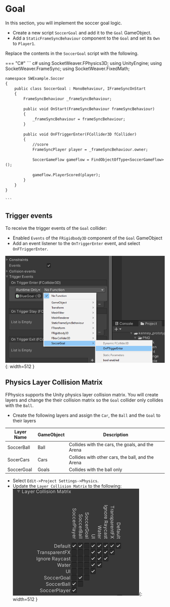 # **Goal**

In this section, you will implement the soccer goal logic.

- Create a new script `SoccerGoal` and add it to the `Goal` GameObject.
- Add a `StaticFrameSyncBehaviour` component to the `Goal` and set its `Own` to `Player1`.

Replace the contents in the `SoccerGoal` script with the following.

=== "C#"
    ``` c#
    using SocketWeaver.FPhysics3D;
    using UnityEngine;
    using SocketWeaver.FrameSync;
    using SocketWeaver.FixedMath;

    namespace SWExample.Soccer
    {
        public class SoccerGoal : MonoBehaviour, IFrameSyncOnStart
        {
            FrameSyncBehaviour _frameSyncBehaviour;

            public void OnStart(FrameSyncBehaviour frameSyncBehaviour)
            {
                _frameSyncBehaviour = frameSyncBehaviour;
            }

            public void OnFTriggerEnter(FCollider3D fCollider)
            {
                //score
                FrameSyncPlayer player = _frameSyncBehaviour.owner;

                SoccerGameFlow gameFlow = FindObjectOfType<SoccerGameFlow>();

                gameFlow.PlayerScored(player);
            }
        }
    }

    ```

## **Trigger events**

To receive the trigger events of the `Goal` collider:

- Enabled `Events` of the `FRigidbody3D` component of the `Goal` GameObject
- Add an event listener to the `OnTriggerEnter` event, and select `OnFTriggerEnter`. 

![img](./../../assets/soccer/triggerEvent.png){: width=512 }

## **Physics Layer Collision Matrix**

FPhysics supports the Unity physics layer collision matrix. You will create layers and change the their collision matrix so the `Goal` collider only collides with the `Ball`.

- Create the following layers and assign the `Car`, the `Ball` and the `Goal` to their layers

Layer Name     | GameObject | Description
--------| --------- | ----------------
SoccerBall    | Ball   | Collides with the cars, the goals, and the Arena   
SocerCars | Cars | Collides with other cars, the ball, and the Arena
SoccerGoal   | Goals     | Collides with the ball only  

- Select `Edit->Project Settings->Physics`.
- Update the `Layer Collision Matrix` to the following:
![img](./../../assets/soccer/collision.png){: width=512 }

